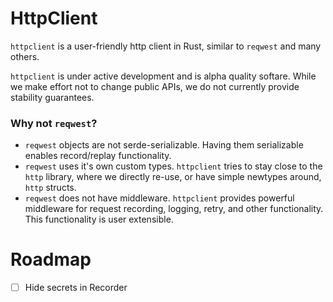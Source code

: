 # HttpClient

`httpclient` is a user-friendly http client in Rust, similar to `reqwest` and many others. 

`httpclient` is under active development and is alpha quality softare. While we make effort not to change public APIs, we do not currently provide stability guarantees.

### Why not `reqwest`?

- `reqwest` objects are not serde-serializable. Having them serializable enables record/replay functionality.
- `reqwest` uses it's own custom types. `httpclient` tries to stay close to the `http` library, where we directly re-use, or have simple newtypes around, `http` structs.
- `reqwest` does not have middleware. `httpclient` provides powerful middleware for request recording, logging, retry, and other functionality. This functionality is user extensible.

# Roadmap

- [ ] Hide secrets in Recorder
